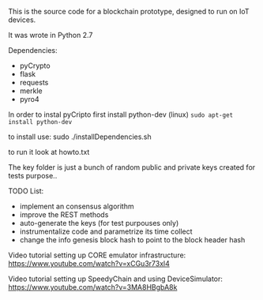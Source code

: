 This is the source code for a blockchain prototype, designed to run on IoT devices.

It was wrote in Python 2.7

Dependencies:
- pyCrypto
- flask
- requests
- merkle 
- pyro4

In order to instal pyCripto first install python-dev (linux)
```sudo apt-get install python-dev```

to install use: sudo ./installDependencies.sh

to run it look at howto.txt


The key folder is just a bunch of random public and private keys created for tests purpose..


TODO List:
- implement an consensus algorithm
- improve the REST methods
- auto-generate the keys (for test purpouses only)
- instrumentalize code and parametrize its time collect
- change the info genesis block hash to point to the block header hash

Video tutorial setting up CORE emulator infrastructure:
https://www.youtube.com/watch?v=xCGu3r73xl4

Video tutorial setting up SpeedyChain and using DeviceSimulator:
https://www.youtube.com/watch?v=3MA8HBgbA8k
